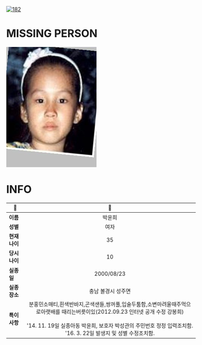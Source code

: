 [![182](https://img.shields.io/badge/%EC%8B%A4%EC%A2%85%EC%8B%A0%EA%B3%A0%EB%8A%94%20%EA%B5%AD%EB%B2%88%EC%97%86%EC%9D%B4-182-blue)](http://safe182.go.kr/index.do)

# MISSING PERSON

<img src="./missing_person.jpg">

# INFO

|🔑|💎|
|--|:--:|
|**이름**|박윤희|
|**성별**|여자|
|**현재 나이**|35|
|**당시 나이**|10|
|**실종일**|2000/08/23|
|**실종 장소**|충남 볼경시 성주면|
|**특이사항**|분홍민소매티,흰색반바지,곤색샌들,쌍꺼풀,입술두툼함,소변마려울때주먹으로아랫배를 때리는버릇이있(2012.09.23 인터넷 공개 수정 강봉희)</br></br>'14. 11. 19일 실종아동 박윤희, 보호자 박성관의 주민번호 정정 입력조치함.</br>'16. 3. 22일 발생지 및 성별 수정조치함.|
